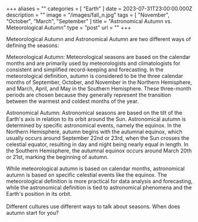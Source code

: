 +++
aliases = ""
categories = [ "Earth" ]
date = 2023-07-31T23:00:00.000Z
description = ""
image = "/images/fall_n.jpg"
tags = [ "November", "October", "March", "September" ]
title = "Astronomical Autumn vs. Meteorological Autumn"
type = "post"
url = ""
+++

Meteorological Autumn and Astronomical Autumn are two different ways of defining the seasons:

Meteorological Autumn: Meteorological seasons are based on the calendar months and are primarily used by meteorologists and climatologists for consistent and simplified record-keeping and forecasting. In the meteorological definition, autumn is considered to be the three calendar months of September, October, and November in the Northern Hemisphere, and March, April, and May in the Southern Hemisphere. These three-month periods are chosen because they generally represent the transition between the warmest and coldest months of the year.

Astronomical Autumn: Astronomical seasons are based on the tilt of the Earth's axis in relation to its orbit around the Sun. Astronomical autumn is determined by specific astronomical events, namely the equinox. In the Northern Hemisphere, autumn begins with the autumnal equinox, which usually occurs around September 22nd or 23rd, when the Sun crosses the celestial equator, resulting in day and night being nearly equal in length. In the Southern Hemisphere, the autumnal equinox occurs around March 20th or 21st, marking the beginning of autumn.

While meteorological autumn is based on calendar months, astronomical autumn is based on specific celestial events like the equinox. The meteorological definition is more practical for data analysis and forecasting, while the astronomical definition is tied to astronomical phenomena and the Earth's position in its orbit.\
\
Different cultures use different ways to talk about seasons. When does autumn start for you? 
